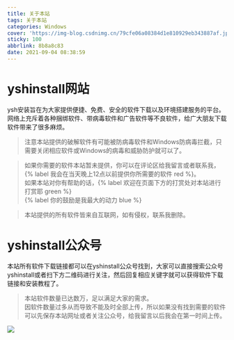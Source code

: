 ```yaml
---
title: 关于本站
tags: 关于本站
categories: Windows
cover: 'https://img-blog.csdnimg.cn/79cfe06a08384d1e810929eb343887af.jpg'
sticky: 100
abbrlink: 8b8a8c83
date: 2021-09-04 08:38:59
---
```


# yshinstall网站
ysh安装旨在为大家提供便捷、免费、安全的软件下载以及环境搭建服务的平台。网络上充斥着各种捆绑软件、带病毒软件和广告软件等不良软件，给广大朋友下载软件带来了很多麻烦。

> 注意本站提供的破解软件有可能被防病毒软件和Windows防病毒拦截，只需要关闭相应软件或Windows的病毒和威胁防护就可以了。

> 如果你需要的软件本站暂未提供，你可以在评论区给我留言或者联系我，{% label 我会在当天晚上12点以前提供你所需要的软件 red %}。      
> 如果本站对你有帮助的话，{% label 欢迎在页面下方的打赏处对本站进行打赏耶 green %}    
> {% label 你的鼓励是我最大的动力 blue %}     

> 本站提供的所有软件皆来自互联网，如有侵权，联系我删除。

# yshinstall公众号
本站所有软件下载链接都可以在yshinstall公众号找到，大家可以直接搜索公众号yshinstall或者扫下方二维码进行关注，然后回复相应关键字就可以获得软件下载链接和安装教程了。  

> 本站软件数量已达数万，足以满足大家的需求。    
> 因软件数量过多从而导致不能及时全部上传，所以如果没有找到需要的软件可以先保存本站网址或者关注公众号，给我留言以后我会在第一时间上传。    

![](https://img-blog.csdnimg.cn/f824f9d6c4ca40549a3d02de1938c17c.jpg#pic_center)

